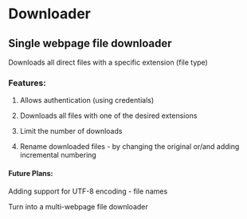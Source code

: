 # Downloader

## Single webpage file downloader

Downloads all direct files with a specific extension (file type)

### Features:

1) Allows authentication (using credentials)

2) Downloads all files with one of the desired extensions

3) Limit the number of downloads

4) Rename downloaded files - by changing the original or/and adding incremental numbering


#### Future Plans:

Adding support for UTF-8 encoding - file names

Turn into a multi-webpage file downloader